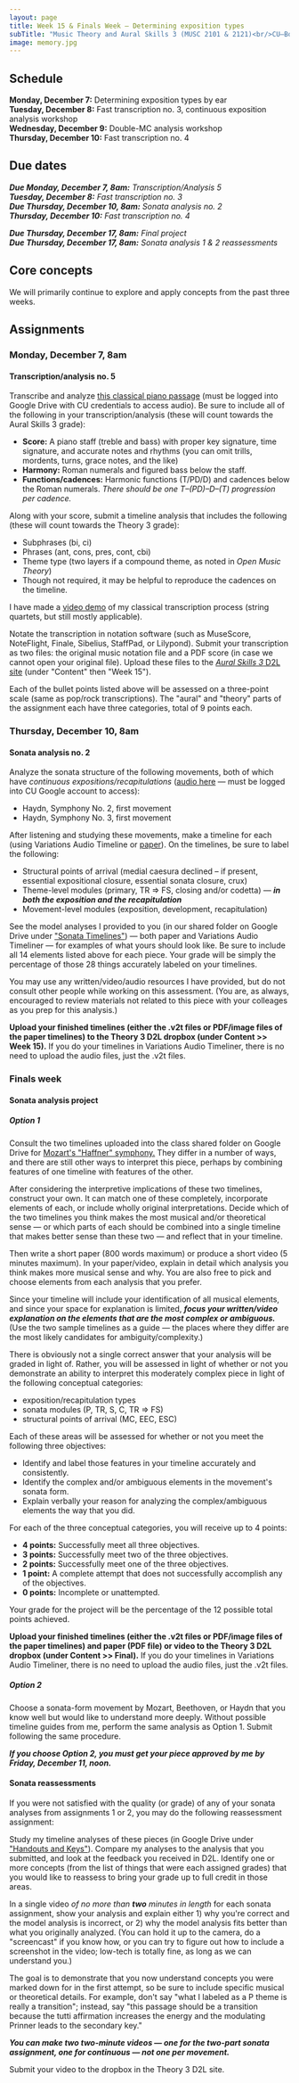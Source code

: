 ```yaml
---
layout: page
title: Week 15 & Finals Week – Determining exposition types
subTitle: "Music Theory and Aural Skills 3 (MUSC 2101 & 2121)<br/>CU–Boulder, Fall 2015<br/>Kris Shaffer, Ph.D. – coordinator"
image: memory.jpg
---
```


## Schedule

**Monday, December 7:** Determining exposition types by ear  
**Tuesday, December 8:** Fast transcription no. 3, continuous exposition analysis workshop  
**Wednesday, December 9:** Double-MC analysis workshop  
**Thursday, December 10:** Fast transcription no. 4  


## Due dates

***Due Monday, December 7, 8am:*** *Transcription/Analysis 5*  
***Tuesday, December 8:*** *Fast transcription no. 3*  
***Due Thursday, December 10, 8am:*** *Sonata analysis no. 2*  
***Thursday, December 10:*** *Fast transcription no. 4*  

***Due Thursday, December 17, 8am:*** *Final project*  
***Due Thursday, December 17, 8am:*** *Sonata analysis 1 & 2 reassessments*  



## Core concepts

We will primarily continue to explore and apply concepts from the past three weeks.   


## Assignments

### Monday, December 7, 8am

#### Transcription/analysis no. 5

Transcribe and analyze [this classical piano passage](https://drive.google.com/open?id=0B9o4hmKNoi6cMFFJaFdFbkFNR2s) (must be logged into Google Drive with CU credentials to access audio). Be sure to include all of the following in your transcription/analysis (these will count towards the Aural Skills 3 grade):

- **Score:** A piano staff (treble and bass) with proper key signature, time signature, and accurate notes and rhythms (you can omit trills, mordents, turns, grace notes, and the like)   
- **Harmony:** Roman numerals and figured bass below the staff.  
- **Functions/cadences:** Harmonic functions (T/PD/D) and cadences below the Roman numerals. *There should be one T–(PD)–D–(T) progression per cadence.*  

Along with your score, submit a timeline analysis that includes the following (these will count towards the Theory 3 grade):  

- Subphrases (bi, ci)  
- Phrases (ant, cons, pres, cont, cbi)  
- Theme type (two layers if a compound theme, as noted in *Open Music Theory*)  
- Though not required, it may be helpful to reproduce the cadences on the timeline.

I have made a [video demo](https://vimeo.com/119572881) of my classical transcription process (string quartets, but still mostly applicable).

Notate the transcription in notation software (such as MuseScore, NoteFlight, Finale, Sibelius, StaffPad, or Lilypond). Submit your transcription as two files: the original music notation file and a PDF score (in case we cannot open your original file). Upload these files to the [*Aural Skills 3* D2L site](https://learn.colorado.edu/d2l/home/120555) (under "Content" then "Week 15").

Each of the bullet points listed above will be assessed on a three-point scale (same as pop/rock transcriptions). The "aural" and "theory" parts of the assignment each have three categories, total of 9 points each.


### Thursday, December 10, 8am

#### Sonata analysis no. 2

Analyze the sonata structure of the following movements, both of which have *continuous expositions/recapitulations* ([audio here](https://drive.google.com/open?id=0B9o4hmKNoi6cbVcwRzFfMGVmOUE) — must be logged into CU Google account to access):

- Haydn, Symphony No. 2, first movement  
- Haydn, Symphony No. 3, first movement  

After listening and studying these movements, make a timeline for each (using Variations Audio Timeline or [paper](http://courses.shaffermusic.com/materials/timeline-blank.pdf)). On the timelines, be sure to label the following:

- Structural points of arrival (medial caesura declined – if present, essential expositional closure, essential sonata closure, crux)  
- Theme-level modules (primary, TR => FS, closing and/or codetta) — ***in both the exposition and the recapitulation***  
- Movement-level modules (exposition, development, recapitulation)  

See the model analyses I provided to you (in our shared folder on Google Drive under ["Sonata Timelines"](https://drive.google.com/open?id=0B9o4hmKNoi6cTEcxQ0p4YklyZFU)) — both paper and Variations Audio Timeliner — for examples of what yours should look like. Be sure to include all 14 elements listed above for each piece. Your grade will be simply the percentage of those 28 things accurately labeled on your timelines.

You may use any written/video/audio resources I have provided, but do not consult other people while working on this assessment. (You are, as always, encouraged to review materials not related to this piece with your colleages as you prep for this analysis.)

**Upload your finished timelines (either the .v2t files or PDF/image files of the paper timelines) to the Theory 3 D2L dropbox (under Content >> Week 15).** If you do your timelines in Variations Audio Timeliner, there is no need to upload the audio files, just the .v2t files.


### Finals week

#### Sonata analysis project

##### Option 1

Consult the two timelines uploaded into the class shared folder on Google Drive for [Mozart's "Haffner" symphony.](https://drive.google.com/open?id=0B9o4hmKNoi6cSzRkaEdPdlNKR2M) They differ in a number of ways, and there are still other ways to interpret this piece, perhaps by combining features of one timeline with features of the other. 

After considering the interpretive implications of these two timelines, construct your own. It can match one of these completely, incorporate elements of each, or include wholly original interpretations. Decide which of the two timelines you think makes the most musical and/or theoretical sense — or which parts of each should be combined into a single timeline that makes better sense than these two — and reflect that in your timeline. 

Then write a short paper (800 words maximum) or produce a short video (5 minutes maximum). In your paper/video, explain in detail which analysis you think makes more musical sense and why. You are also free to pick and choose elements from each analysis that you prefer.

Since your timeline will include your identification of all musical elements, and since your space for explanation is limited, ***focus your written/video explanation on the elements that are the most complex or ambiguous.*** (Use the two sample timelines as a guide — the places where they differ are the most likely candidates for ambiguity/complexity.)

There is obviously not a single correct answer that your analysis will be graded in light of. Rather, you will be assessed in light of whether or not you demonstrate an ability to interpret this moderately complex piece in light of the following conceptual categories:

- exposition/recapitulation types  
- sonata modules (P, TR, S, C, TR => FS)  
- structural points of arrival (MC, EEC, ESC)  

Each of these areas will be assessed for whether or not you meet the following three objectives:

- Identify and label those features in your timeline accurately and consistently.  
- Identify the complex and/or ambiguous elements in the movement's sonata form.  
- Explain verbally your reason for analyzing the complex/ambiguous elements the way that you did.

For each of the three conceptual categories, you will receive up to 4 points:

- **4 points:** Successfully meet all three objectives.  
- **3 points:** Successfully meet two of the three objectives.  
- **2 points:** Successfully meet one of the three objectives.  
- **1 point:** A complete attempt that does not successfully accomplish any of the objectives.  
- **0 points:** Incomplete or unattempted.

Your grade for the project will be the percentage of the 12 possible total points achieved.

**Upload your finished timelines (either the .v2t files or PDF/image files of the paper timelines) and paper (PDF file) or video to the Theory 3 D2L dropbox (under Content >> Final).** If you do your timelines in Variations Audio Timeliner, there is no need to upload the audio files, just the .v2t files.

##### Option 2

Choose a sonata-form movement by Mozart, Beethoven, or Haydn that you know well but would like to understand more deeply. Without possible timeline guides from me, perform the same analysis as Option 1. Submit following the same procedure.

***If you choose Option 2, you must get your piece approved by me by Friday, December 11, noon.***

#### Sonata reassessments ####

If you were not satisfied with the quality (or grade) of any of your sonata analyses from assignments 1 or 2, you may do the following reassessment assignment:

Study my timeline analyses of these pieces (in Google Drive under ["Handouts and Keys"](https://drive.google.com/open?id=0B9o4hmKNoi6cfjkweVA5NkNfdzZ4RXNMNTFybG43SlRPdVVmZThkU0VFZlFVNHpaai1Lak0)). Compare my analyses to the analysis that you submitted, and look at the feedback you received in D2L. Identify one or more concepts (from the list of things that were each assigned grades) that you would like to reassess to bring your grade up to full credit in those areas.

In a single video *of no more than **two** minutes in length* for each sonata assignment, show your analysis and explain either 1) why you're correct and the model analysis is incorrect, or 2) why the model analysis fits better than what you originally analyzed. (You can hold it up to the camera, do a "screencast" if you know how, or you can try to figure out how to include a screenshot in the video; low-tech is totally fine, as long as we can understand you.) 

The goal is to demonstrate that you now understand concepts you were marked down for in the first attempt, so be sure to include specific musical or theoretical details. For example, don't say "what I labeled as a P theme is really a transition"; instead, say "this passage should be a transition because the tutti affirmation increases the energy and the modulating Prinner leads to the secondary key."

***You can make two two-minute videos ― one for the two-part sonata assignment, one for continuous ― not one per movement.*** 

Submit your video to the dropbox in the Theory 3 D2L site.
